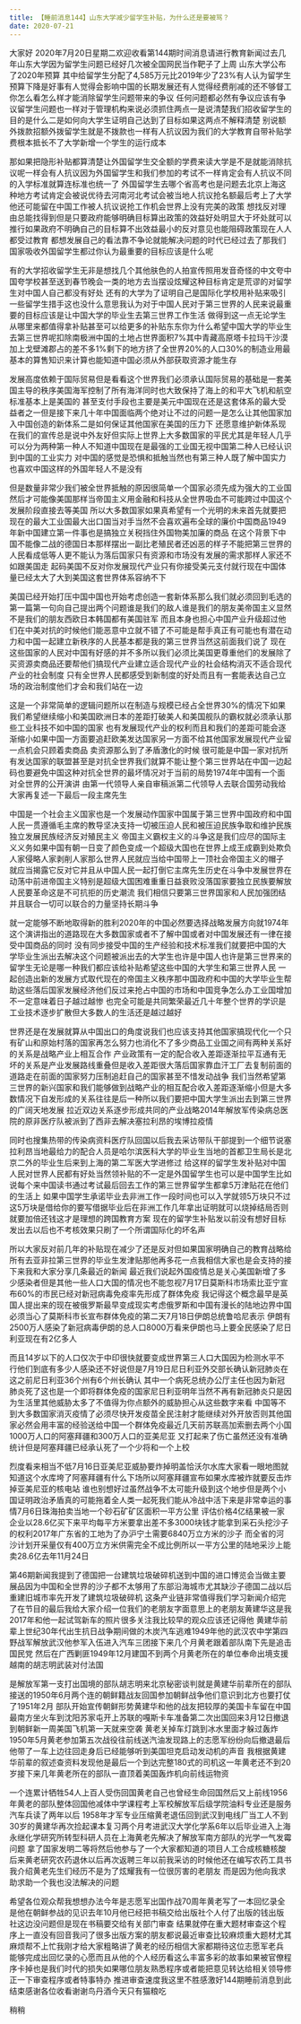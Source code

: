 ```yaml
---
title: 【睡前消息144】山东大学减少留学生补贴，为什么还是要被骂？
date: 2020-07-21
---
```


大家好 2020年7月20日星期二欢迎收看第144期时间消息请进行教育新闻过去几年山东大学因为留学生问题已经好几次被全国网民当作靶子了上周 山东大学公布了2020年预算
其中给留学生分配了4,585万元比2019年少了23%有人认为留学生预算下降是好事有人觉得会影响中国的长期发展还有人觉得经费削减的还不够督工你怎么看怎么样才能消除留学生问题带来的争议
任何问题都必然有争议应该有争议留学生问题也一样对于管理机构来说必须抓住两点一是说清楚我们招收留学生的目的是什么二是如何向大学生证明自己达到了目标如果这两点不解释清楚
别说额外拨款招额外拨留学生就是不拨款也一样有人抗议因为我们的大学教育自带补贴学费根本抵长不了大学新增一个学生的运行成本

那如果把隐形补贴都算清楚让外国留学生交全额的学费来读大学是不是就能消除抗议呢一样会有人抗议因为外国留学生和我们参加的考试不一样肯定会有人抗议不同的入学标准就算连标准也统一了
外国留学生去哪个省高考也是问题去北京上海这种地方考试肯定会被说优待去河南河北考试会被当地人抗议抢名额最后考上了大学他还可能留在中国工作被人抗议说抢工作机会世界上没有完美的政策
想找反对理由总能找得到但是只要政府能够明确目标算出政策的效益好处明显大于坏处就可以推行如果政府不明确自己的目标算不出效益最小的反对意见也能阻碍政策现在人人都受过教育
都想发展自己的看法靠不争论就能解决问题的时代已经过去了那我们国家吸收外国留学生都过你认为最重要的目标应该是什么呢

有的大学招收留学生无非是想找几个其他肤色的人拍宣传照用发音奇怪的中文夸中国夸学校甚至送到春节晚会一类的地方去当摆设炫耀这种目标肯定是荒谬的对留学生对中国人自己都没有好处
还有的大学为了证明自己是国际化学校用补贴来吸引一些留学生措手这也没什么意思我认为对于中国人民对于第三世界的人民来说最重要的目标应该是让中国大学的毕业生去第三世界工作生活
做得到这一点无论学生从哪里来都值得拿补贴甚至可以给更多的补贴东东你为什么希望中国大学的毕业生去第三世界呢扣除南极洲中国的土地占世界面积7%其中青藏高原塔卡拉玛干沙漠
加上戈壁滩郡占的差不多1%剩下的地方挤了全世界20%的人口30%的制造业用最基本的算售知识来计算也能知道中国必须从外部获取资源才能生存

发展高度依赖于国际贸易但是看看这个世界我们必须承认国际贸易的基础是一套美国主导的秩序美国海军控制了所有海洋同时也大致保持了海上的和平大飞机和航空标准基本上是美国的
甚至支付手段也主要是美元中国现在还是这套体系的最大受益者之一但是接下来几十年中国面临两个绝对让不过的问题一是怎么让其他国家加入中国创造的新体系二是如何保证其他国家在美国的压力下
还愿意维护新体系现在我们的宣传总是说中外友好但实际上世界上大多数国家的平民尤其是年轻人几乎可以分为两种第一种人不知道中国现在是最强的工业国无视中国第二种人已经认识到中国的工业实力
对中国的感觉是恐惧和抵触当然也有第三种人既了解中国实力也喜欢中国这样的外国年轻人不是没有

但是数量非常少我们被全世界抵触的原因很简单一个国家必须先成为强大的工业国然后才可能像美国那样当帝国主义用金融和科技从全世界吸血不可能跨过中国这个发展阶段直接去等美国
所以大多数国家如果真希望有一个光明的未来首先就要把现在的最大工业国最大出口国当对手当然不会喜欢遍布全球的廉价中国商品1949年新中国建立第一件事也是搞独立关税挡住外国物美加廉的商品
在这个背景下中国不能像二战的德国日本那样摆出一副比老殖民者还凶恶的样子不能把第三世界的人民看成低等人更不能认为落后国家只有资源和市场没有发展的需求那样人家还不如跟美国走
起码美国不反对你发展现代产业只有你接受美元支付就行现在中国体量已经太大了大到美国这套世界体系容纳不下

美国已经开始打压中国中国也开始考虑创造一套新体系那么我们就必须回到毛选的第一篇第一句向自己提出两个问题谁是我们的敌人谁是我们的朋友美帝国主义显然不是我们的朋友西欧日本韩国都有美国驻军
而且本身也担心中国产业升级超过他们在中美对抗的时候他们能恶意中立就不错了不可能是帮手真正有可能也有潜在动力和中国一起建立新秩序的人民基本都是我的第三世界当然这前面我们说了
现在这些国家的人民对中国有好感的并不多所以我们必须比美国更尊重他们的发展除了买资源卖商品还要帮他们搞现代产业建立适合现代产业的社会结构消灭不适合现代产业的社会制度
只有全世界人民都感受到新制度的好处而且有一套能表达自己立场的政治制度他们才会和我们站在一边

这是一个非常简单的逻辑问题所以在制造与规模已经占全世界30%的情况下如果我们希望继续缩小和美国欧洲日本的差距打破美人和美国舰队的霸权就必须承认那些工业科技不如中国的国家
也有发展现代产业的权利而且和我们的差距可能会逐渐缩小如果中国一方面要追赶欧美发达国家另一方面不给其他国家发展现代产业留一点机会只顾着卖商品 卖资源那么到了矛盾激化的时候
很可能是中国一家对抗所有发达国家的联盟甚至是对抗全世界我们就算不能让整个第三世界站在中国一边起码也要避免中国这种对抗全世界的最坏情况对于当前的局势1974年中国有一个面对全世界的公开演讲
由第一代领导人亲自审稿派第二代领导人去联合国劳动我给大家再复述一下最后一段主席先生

中国是一个社会主义国家也是一个发展动作国家中国属于第三世界中国政府和中国人民一贯遵循毛主席的教导坚决支持一切被压迫人民和被压迫民族争取和维护民族独立发展民族经济反对殖民主义
帝国主义霸权主义的斗争这是我们应尽的国际主义义务如果中国有朝一日变了颜色变成一个超级大国也在世界上成王成霸到处欺负人家侵略人家剥削人家那么世界人民就应当给中国带上一顶社会帝国主义的帽子
就应当揭露它反对它并且从中国人民一起打倒它主席先生历史在斗争中发展世界在动荡中前进帝国主义特别是超级大国困难重重日益衰败没落国家要独立民族要解放人民要革命这是不可抗拒的历史潮流
我们相信只要第三世界国家和人民加强团结并且联合一切可以联合的力量坚持长期斗争

就一定能够不断地取得新的胜利2020年的中国必然要选择战略发展方向就1974年这个演讲指出的道路现在大多数国家或者不了解中国或者对中国发展还有一律在接受中国商品的同时
没有同步接受中国的生产经验和技术标准我们就要把中国的大学毕业生派出去解决这个问题被派出去的大学生也许是中国人也许是第三世界来的留学生无论是哪一种我们都应该给补贴希望这些中国的大学生和第三世界人民
一起创造出新的发展方式取代现在的帝国主义秩序那中国政府和中国的大学毕业生帮助这些落后国家发展经济他们反过来抢占中国的市场和中国竞争怎么办工业国增加不一定意味着日子越过越惨
也完全可能是共同繁荣最近几十年整个世界的学识是工业技术逐步扩散但大多数人的生活还是越过越好

世界还是在发展就算从中国出口的角度说我们也应该支持其他国家搞现代化一个只有矿山和原始村落的国家再怎么努力也消化不了多少商品工业国之间有两种关系好的关系是战略产业上相互合作
产业政策有一定的配合收入差距逐渐拉平互通有无坏的关系是产业发展路线重叠但是收入差距很大落后国家靠血汗工厂去复制前面的道路走在前面的国家努力压制追赶自己的国家甚至不惜发动战争
我们当然希望第三世界的新兴国家和我们能够做到战略产业的相互配合收入差距逐渐缩小但是大多数情况下自发形成的关系往往是后一种所以我们要把中国大学生派出去到第三世界的广阔天地发展
拉近双边关系逐步形成共同的产业战略2014年解放军传染病总医院的原非医疗队被派到了西非去解决塞拉利昂的埃博拉疫情

同时也搜集热带的传染病资料医疗队回国以后我去采访带队干部提到一个细节说塞拉利昂当地最给力的配合人员是哈尔滨医科大学的毕业生当地的首都卫生局长是北京二外的毕业生后来到上海的第二军医大学进修过
给这样的留学生发补贴对中国人民对世界人民都有好处当然领补贴的不一定是外国留学生也可以是中国学生比如说每个来中国读书通过考试最后回去工作的第三世界留学生都拿5万津贴花在他们的生活上
如果中国学生承诺毕业去非洲工作一段时间也可以入学就领5万块只不过这5万块是借给你的要写借据毕业后在非洲工作几年拿出证明就可以烧掉结局否则就要加倍还钱这才是理想的跨国教育方案
现在的留学生补贴发以前没有想好目标发出去以后也不考核效果只刷了一个所谓国际化的坏名声

所以大家反对前几年的补贴现在减少了还是反对但如果国家明确自己的教育战略给所有去亚非拉第三世界的毕业生发津贴那他再多花一点我相信大家也是会支持的接下来我和大家分享几条最近的新闻
最近我们说起外国疫情总是关心美国新增了多少感染者但是其他一些人口大国的情况也不能忽视7月17日莫斯科市场索比亚宁宣布60%的市民已经对新冠病毒免疫率先形成了群体免疫
我记得这个概念最早是英国人提出来的现在被俄罗斯最早变成现实考虑俄罗斯和中国有漫长的陆地边界中国必须当心了莫斯科市长宣布群体免疫的第二天7月18日伊朗总统鲁哈尼表示
伊朗有2500万人感染了新冠病毒伊朗的总人口8000万看来伊朗也马上要全民感染了尼日利亚现在有2亿多人

而且14岁以下的人口仅次于中印很快就要变成世界第三人口大国因为检测水平不行他们到底有多少人感染还不好说但是7月19日尼日利亚外交部长确认新冠肺炎在这之前尼日利亚36个州有6个州长确认
其中一个病死总统办公厅主任也因为新冠肺炎死了这也是一个即将群体免疫的国家尼日利亚明年当然不再有新冠肺炎只是因为生活里其他威胁太多了不值得为你点额外的威胁担心从这些数字来看
中国等不到大多数国家消灭疫情了必须尽快开发疫苗全民注射才能继续对外开放否则其他国家必然会用丰富的经验送给中国一个群体免疫最近几天前苏联高加索删去两个小国1000万人口的阿塞拜疆和300万人口的亚美尼亚
又打起来了伤亡虽然还没有准确统计但是阿塞拜疆已经承认死了一个少将和一个上校

烈度看来相当不低7月16日亚美尼亚威胁要炸掉明盖恰沃尔水库大家看一眼地图就知道这个水库垮了阿塞拜疆有什么下场所以阿塞拜疆宣布如果水库被炸就要反击炸掉亚美尼亚的核电站
谁也别想好过虽然战争不太可能升级到这个地步但是两个小国证明政治矛盾真的可能拖着全人类一起死我们能从冷战中活下来是非常幸运的事情7月6日珠海拍卖当地一个砂石矿矿区面积一平方公里
评估价格4亿结果被一家企业以28.6亿买下来平均每平方米要拿出差不多3000块钱才能拿到采石头挖沙子的权利2017年广东省的工地为了办沪宁土需要6840万立方米的沙子
而全省的河沙计划开采量仅有400万立方米供需完全不成比例所以一平方公里的陆地采沙上能卖28.6亿去年11月24日

第46期新闻我提到了德国把一台建筑垃圾破碎机送到中国的进口博览会当做主要展品因为中国和全世界的沙子都不太够用了东部沿海城市尤其缺沙子德国二战以后重建旧城市率先开发了建筑垃圾破碎机
这条产业链非常值得我们学习新闻介绍完了在节目的最后我给大家介绍一位我们的老朋友字面意思上的老朋友黄建华这是我2017年和他一起试驾新车的照片很多关注我比较早的观众应该还记得他
黄建华前辈上世纪30年代出生抗日战争期间做的木炭汽车逃难1949年他的武汉农中学第四野战军解放武汉他参军入伍进入汽车三团接下来几个月黄老跟着部队南下先是追击国民党
然后在广西剿匪1949年12月建国不到两个月黄老所在的单位奉命出境支援越南的胡志明武装对付法国

是解放军第一支打出国境的部队胡志明来北京秘密谈判就是黄建华前辈所在的部队接送的1950年6月两个连的朝鲜籍战友回国参加朝鲜战争他们意识到北方也要打仗了1951年2月
部队开始宣传朝鲜形势黄建华和他的战友把较厚的美国卡车留在中国最南方坐火车到沈阳苏家屯开上苏联的嘎斯卡车准备第二次出国回来3月12日撤退到朝鲜新一周美国飞机第一天就来空袭
黄老关掉车灯跳到冰水里面才躲过轰炸1950年5月黄老参加第五次战役往前线送汽油发现路上的志愿军纷纷向后撤退最后他带了一车上边往回走身后已经能够听到美国坦克启动发动机的声音
我根据黄建华前辈的叙述查资料发现他是最后一个到达完整180式的司机这一年黄老还不到20岁接下来几年黄老所在的部队一直顶着美国轰炸机向前线运物资

一个连累计牺牲54人上百人受伤回国黄老自己也曾经生命回国然后又上前线1956年黄老的部队整体回国他减体中学课程考上军校解放军后级学院油料专业还是服务汽车兵读了两年以后
1958年才军专业压缩黄老退伍回到武汉到电线厂当工人不到30岁的黄建华再次捡起课本复习两个月考进武汉大学化学系6年以后毕业进入上海永继化学研究所转型科研人员在上海黄老先解决了解放军南方部队的光学一气发霉问题
拿了国家发明二等将然后他参与了一个大家都知道的项目人工合成核糖核酸后来黄老研究农药退休以后再次返聘三年以前我采访的时候他还在编写农药工具书我介绍黄老先生们经历不是为了炫耀我有一位很厉害的老朋友
而是因为他向我求助求助一个我也没法解决的问题

希望各位观众帮我想想办法今年是志愿军出国作战70周年黄老写了一本回忆录全是他在朝鲜参战的见识去年10月他已经把书稿交给出版社个人付了出版的钱出版社这边没问题但是现在书稿要交给有关部门审查
结果就停在重大题材审查这个程序上一直没有回音我问了很多出版方案的朋友都说最近审查比较麻烦重大题材尤其麻烦帮不上忙我刚才给大家粗略讲了黄老的经历相信大家都期待这位志愿军老兵
能够完成出回忆录的心愿而且从他的个人经历看这么丰富多彩的故事如果被官僚程序卡掉也是我们时代的损失如果哪位朋友熟悉程序或者能把意见转达给相关领导修正一下审查程序或者特事特办
推进审查速度我这里不胜感激好144期睡前消息到此结束感谢各位收看谢谢鸟丹酒今天只有猫粮吃

稍稍